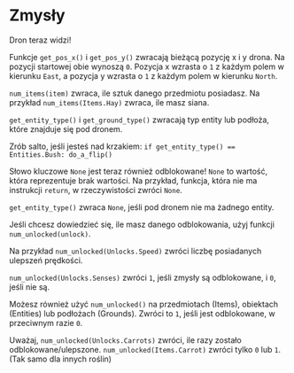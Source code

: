 # Zmysły
Dron teraz widzi! 

Funkcje `get_pos_x()` i `get_pos_y()` zwracają bieżącą pozycję x i y drona. Na pozycji startowej obie wynoszą `0`. Pozycja x wzrasta o `1` z każdym polem w kierunku `East`, a pozycja y wzrasta o `1` z każdym polem w kierunku `North`.

`num_items(item)` zwraca, ile sztuk danego przedmiotu posiadasz.
Na przykład `num_items(Items.Hay)` zwraca, ile masz siana.

`get_entity_type()` i `get_ground_type()` zwracają typ entity lub podłoża, które znajduje się pod dronem.

Zrób salto, jeśli jesteś nad krzakiem:
`if get_entity_type() == Entities.Bush:
	do_a_flip()`

Słowo kluczowe `None` jest teraz również odblokowane! `None` to wartość, która reprezentuje brak wartości.
Na przykład, funkcja, która nie ma instrukcji `return`, w rzeczywistości zwróci `None`.

`get_entity_type()` zwraca `None`, jeśli pod dronem nie ma żadnego entity.


Jeśli chcesz dowiedzieć się, ile masz danego odblokowania, użyj funkcji `num_unlocked(unlock)`.

Na przykład `num_unlocked(Unlocks.Speed)` zwróci liczbę posiadanych ulepszeń prędkości.

`num_unlocked(Unlocks.Senses)` zwróci `1`, jeśli zmysły są odblokowane, i `0`, jeśli nie są.

Możesz również użyć `num_unlocked()` na przedmiotach (Items), obiektach (Entities) lub podłożach (Grounds). Zwróci to `1`, jeśli jest odblokowane, w przeciwnym razie `0`.

Uważaj, `num_unlocked(Unlocks.Carrots)` zwróci, ile razy zostało odblokowane/ulepszone.
`num_unlocked(Items.Carrot)` zwróci tylko `0` lub `1`. (Tak samo dla innych roślin)